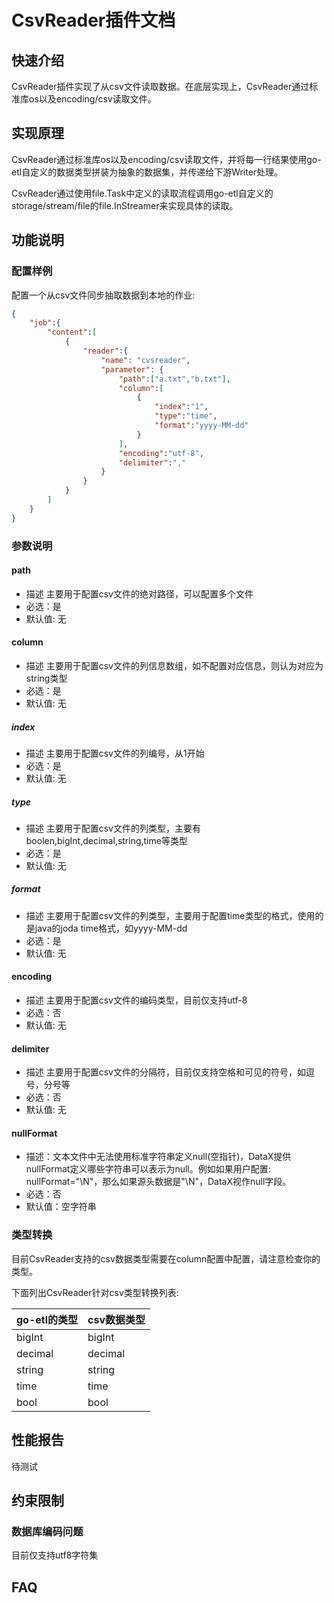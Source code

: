# CsvReader插件文档

## 快速介绍

CsvReader插件实现了从csv文件读取数据。在底层实现上，CsvReader通过标准库os以及encoding/csv读取文件。

## 实现原理

CsvReader通过标准库os以及encoding/csv读取文件，并将每一行结果使用go-etl自定义的数据类型拼装为抽象的数据集，并传递给下游Writer处理。

CsvReader通过使用file.Task中定义的读取流程调用go-etl自定义的storage/stream/file的file.InStreamer来实现具体的读取。

## 功能说明

### 配置样例

配置一个从csv文件同步抽取数据到本地的作业:

```json
{
    "job":{
        "content":[
            {
                "reader":{
                    "name": "cvsreader",
                    "parameter": {
                        "path":["a.txt","b.txt"],
                        "column":[
                            {
                                "index":"1",
                                "type":"time",
                                "format":"yyyy-MM-dd"
                            }
                        ],
                        "encoding":"utf-8",
                        "delimiter":","
                    }
                }
            }
        ]
    }
}
```

### 参数说明

#### path

- 描述 主要用于配置csv文件的绝对路径，可以配置多个文件
- 必选：是
- 默认值: 无

#### column

- 描述 主要用于配置csv文件的列信息数组，如不配置对应信息，则认为对应为string类型
- 必选：是
- 默认值: 无

##### index

- 描述 主要用于配置csv文件的列编号，从1开始
- 必选：是
- 默认值: 无

##### type

- 描述 主要用于配置csv文件的列类型，主要有boolen,bigInt,decimal,string,time等类型
- 必选：是
- 默认值: 无

##### format

- 描述 主要用于配置csv文件的列类型，主要用于配置time类型的格式，使用的是java的joda time格式，如yyyy-MM-dd
- 必选：是
- 默认值: 无

#### encoding

- 描述 主要用于配置csv文件的编码类型，目前仅支持utf-8
- 必选：否
- 默认值: 无

#### delimiter

- 描述 主要用于配置csv文件的分隔符，目前仅支持空格和可见的符号，如逗号，分号等
- 必选：否
- 默认值: 无

#### nullFormat

- 描述：文本文件中无法使用标准字符串定义null(空指针)，DataX提供nullFormat定义哪些字符串可以表示为null。例如如果用户配置: nullFormat="\N"，那么如果源头数据是"\N"，DataX视作null字段。
- 必选：否
- 默认值：空字符串

### 类型转换

目前CsvReader支持的csv数据类型需要在column配置中配置，请注意检查你的类型。

下面列出CsvReader针对csv类型转换列表:

| go-etl的类型 | csv数据类型 |
| ------------ | ----------- |
| bigInt       | bigInt      |
| decimal      | decimal     |
| string       | string      |
| time         | time        |
| bool         | bool        |

## 性能报告

待测试

## 约束限制

### 数据库编码问题
目前仅支持utf8字符集

## FAQ
